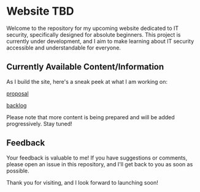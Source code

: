 # Website TBD

Welcome to the repository for my upcoming website dedicated to IT security, specifically designed for absolute beginners. 
This project is currently under development, and I aim to make learning about IT security accessible and understandable for everyone.

## Currently Available Content/Information

As I build the site, here's a sneak peek at what I am working on:

[proposal](https://github.com/ralphMannLeonding/sypXwmc/blob/main/project_proposal.pdf)

[backlog](https://github.com/ralphMannLeonding/sypXwmc/blob/main/backlog.md)


Please note that more content is being prepared and will be added progressively. Stay tuned!


## Feedback

Your feedback is valuable to me! If you have suggestions or comments, please open an issue in this repository, and I'll get back to you as soon as possible.

Thank you for visiting, and I look forward to launching soon!
